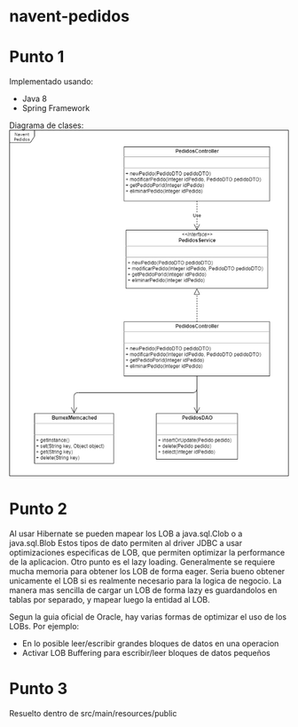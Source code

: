 # navent-pedidos

# Punto 1
Implementado usando:
* Java 8
* Spring Framework

Diagrama de clases:
![Screenshot](src/main/resources/diagram.png)

# Punto 2
Al usar Hibernate se pueden mapear los LOB a java.sql.Clob o a java.sql.Blob
Estos tipos de dato permiten al driver JDBC a usar optimizaciones especificas de LOB, que permiten optimizar la performance de la aplicacion.
Otro punto es el lazy loading. Generalmente se requiere mucha memoria para obtener los LOB de forma eager. Seria bueno obtener unicamente el LOB si es realmente necesario para la logica de negocio.
La manera mas sencilla de cargar un LOB de forma lazy es guardandolos en tablas por separado, y mapear luego la entidad al LOB.

Segun la guia oficial de Oracle, hay varias formas de optimizar el uso de los LOBs. Por ejemplo:
* En lo posible leer/escribir grandes bloques de datos en una operacion
* Activar LOB Buffering para escribir/leer bloques de datos pequeños

# Punto 3
Resuelto dentro de src/main/resources/public
